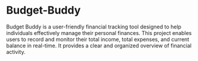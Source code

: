 # Budget-Buddy
Budget Buddy is a user-friendly financial tracking tool designed to help individuals effectively manage their personal finances. This project enables users to record and monitor their total income, total expenses, and current balance in real-time. It provides a clear and organized overview of financial activity. 
